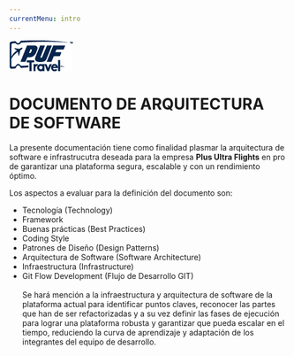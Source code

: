 ```yaml
---
currentMenu: intro
---
```

![PUF Logo](./assets/images/logos/puf-logo-blue.png)

# DOCUMENTO DE ARQUITECTURA DE SOFTWARE

La presente documentación tiene como finalidad plasmar la arquitectura de software e infrastrucutra deseada para la empresa **Plus Ultra Flights** en pro de garantizar una plataforma segura, escalable y con un rendimiento óptimo.

Los aspectos a evaluar para la definición del documento son:

- <i class="fa fa-check-circle"></i> Tecnología (Technology)
- <i class="fa fa-check-circle"></i> Framework
- <i class="fa fa-check-circle"></i> Buenas prácticas (Best Practices)
- <i class="fa fa-check-circle"></i> Coding Style 
- <i class="fa fa-check-circle"></i> Patrones de Diseño (Design Patterns)
- <i class="fa fa-check-circle"></i> Arquitectura de Software (Software Architecture)
- <i class="fa fa-check-circle"></i> Infraestructura (Infrastructure)
- <i class="fa fa-check-circle"></i> Git Flow Development (Flujo de Desarrollo GIT)
<br/><br/>
Se hará mención a la infraestructura y arquitectura de software de la plataforma actual para identificar puntos claves, reconocer las partes que han de ser refactorizadas y a su vez definir las fases de ejecución para lograr una plataforma robusta y garantizar que pueda escalar en el tiempo, reduciendo la curva de aprendizaje y adaptación de los integrantes del equipo de desarrollo.

